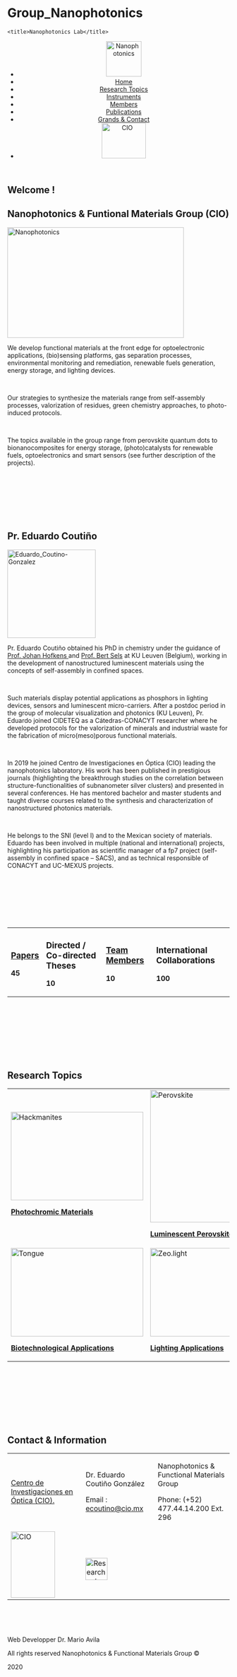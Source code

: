 # Group_Nanophotonics
<!DOCTYPE html>
<html lang="en">
<head>
    <meta charset="UTF-8">
    <meta name="viewport" content="width=device-width, initial-scale=1.0">
    <link rel="stylesheet" href="style_index_.css" type="text/css">

    <title>Nanophotonics Lab</title>
</head>
<body class="body">
    <header>
        <div>
            <nav>
                <ul class="nav">
                    <li> <img src="../Draft_3/Images/logo_sinfondo.png" alt="Nanophotonics" width="80" height="80"></li>
                    <li> <a href="index.html">Home</a></li>
                    <li> <a href="research.html">Research Topics</a></li>
                    <li> <a href="instruments.html">Instruments</a></li>
                    <li> <a href="team.html">Members</a></li>
                    <li> <a href="publications.html">Publications</a></li>
                    <li> <a href="contact.html">Grands & Contact</a></li>
                    <li> <img src="../Draft_3/Images/cio__1.png" alt="CIO" width="100" height="80"></li>
                </ul>
            </nav>
        </div>
    </header>
     <!--################################## Fin de la barra de navegación #####################################-->   
    <main>
        <div class="main">
                <div class="welcome">
                    <h2> Welcome ! </h2>
                    <h2> Nanophotonics & Funtional Materials Group (CIO) </h2>
                    <img src="../Draft_3/Images/logovfinal.jpg" alt="Nanophotonics" width="400" height="250"></td>
                        <p>
                                We develop functional materials at the front edge for optoelectronic applications, (bio)sensing platforms,
                                gas separation processes, environmental monitoring and remediation, renewable fuels generation, energy storage,
                                and lighting devices.
                        </p>
                        <br>
                        <p>
                                 Our strategies to synthesize the materials range from self-assembly processes, valorization of residues,
                                green chemistry approaches, to photo-induced protocols. 
                        </p>
                        <br>
                        <p>
                            The topics available in the group range from perovskite quantum dots to bionanocomposites for energy storage, (photo)catalysts for renewable fuels, optoelectronics and smart sensors (see further description of the projects).
                        </p>      
                </div>
                <!---->           
                <br>
                <br>
                <br>
                <br>
                <br>
                <br>
                <div class="presentacion">
                    <h2> Pr. Eduardo Coutiño </h2>
                    <img src="../Draft_3/Images/Eduardo_Coutino-Gonzalez.jpg" alt="Eduardo_Coutino-Gonzalez" width="200" height="200">
                    <div>
                        <p>
                            Pr. Eduardo Coutiño obtained his PhD in chemistry under the guidance of <a href="https://www.hofkenslab.com/" target="_blank"> Prof. Johan Hofkens </a> and <a href="https://sels-group.eu/" target="_blank"> Prof. Bert Sels</a> at KU Leuven (Belgium), working in the development of nanostructured luminescent materials using the concepts of self-assembly in confined spaces.
                        </p> <br>
                        <p>
                            Such materials display potential applications as phosphors in lighting devices, sensors and luminescent micro-carriers. After a postdoc period in the group of molecular visualization and photonics (KU Leuven), Pr. Eduardo joined CIDETEQ as a Cátedras-CONACYT researcher where he developed protocols for the valorization of minerals and industrial waste for the fabrication of micro(meso)porous functional materials.
                        </p> <br>
                        <p>
                            In 2019 he joined Centro de Investigaciones en Óptica (CIO) leading the nanophotonics laboratory. His work has been published in prestigious journals (highlighting the breakthrough studies on the correlation between structure-functionalities of subnanometer silver clusters) and presented in several conferences. He has mentored bachelor and master students and taught diverse courses related to the synthesis and characterization of nanostructured photonics materials.
                        </p> <br> 
                        <p>
                            He belongs to the SNI (level I) and to the Mexican society of materials. Eduardo has been involved in multiple (national and international) projects, highlighting his participation as scientific manager of a fp7 project (self-assembly in confined space – SACS), and as technical responsible of CONACYT and UC-MEXUS projects.
                        </p>
                    </div>
                </div>
            <br>
            <br>
            <br>
            <br>
            <br>
            <br>
            <div class="direccion">
                <table>
                    <tbody>
                        <tr>
                            <td> 
                               <a href="publications.html"> <h3> Papers </h3> </a>
                               <b> <p> 45 </p> </b> 
                            </td>
                            <td> 
                                <h3> Directed / Co-directed Theses </h3>
                               <b> <p> 10 </p> </b>
                             </td>
                             <td> 
                               <a href="team.html"> <h3> Team Members </h3> </a> 
                               <b> <p> 10 </p> </b>
                            </td>
                             <td>
                                <h3> International Collaborations </h3>
                                <b> <p> 100 </p> </b>
                            </td>
                        </tr>
                    </tbody>
                </table>
            </div>
            <br>
            <br>
            <br>
            <br>
            <br>
            <br>
            <br>
            <div class="research">
            <h2> Research Topics </h2>
                <table>
                    <tbody>
                        <tr>
                            <td>
                               <a href="research.html" target="_blank">
                                    <img src="Images/Hackmanite_.png" alt="Hackmanites" width="300" height="200">
                                    <p> <b> Photochromic Materials </b> </p>
                               </a> 
                            </td>
                            <td>
                               <a href="research.html" target="_blank"> <img src="Images/perovskites_self.png" alt="Perovskite" width="300" height="300">
                                <p> <b> Luminescent Perovskite </b> </p>
                                </a> 
                            </td>
                            <td>
                                <a href="research.html"> <img src="Images/qoled.png" alt="Oled" width="300" height="200"> 
                                <p> <b> QOLEDS </b></p>
                                </a>
                            </td>
                        </tr>
                        <tr>
                            <td>
                                <a href="research.html"> <img src="Images/tongue.png" alt="Tongue" width="300" height="200"> 
                                <p> <b> Biotechnological Applications </b></p>
                                </a>
                            </td>
                            <td>
                               <a href="research.html"> <img src="Images/Zeo-light Phosphors.png" alt="Zeo.light" width="300" height="200">
                                <p> <b> Lighting Applications </b></p>
                               </a>
                            </td>
                            <td>
                                <a href="research.html"> <img src="Images/bionanocomposites.png" alt="Bionanocomposites" width="300" height="200"> 
                                <p> <b> Bionanocomposite Optoelectronics </b></p>
                                </a>
                            </td>
                        </tr>
                    </tbody>
                </table>
            </div>
            <br>
            <br>
            <br>
            <br>
            <!---->
            <br>
            <br>
            <br>
            <div class="contacto">
                <h2>Contact & Information</h2>
                <table>
                    <tbody>
                        <tr>
                            <td>
                                <p> <a href="https://www.cio.mx/" target="_blank">Centro de Investigaciones en Óptica (CIO).</a> </p>
                            </td>
                            <td>
                                <p> Dr. Eduardo Coutiño González </p>
                                <p> Email : <a href="ecoutino@cio.mx">ecoutino@cio.mx</a></p>
                            </td>
                            <td> 
                                <p> Nanophotonics & Functional Materials Group </p>
                                <p>Phone: (+52) 477.44.14.200 Ext. 296</p>
                             </td>
                        </tr>
                        <tr>
                            <td>
                                <a href="https://www.cio.mx/"><img src="../Draft_3/Images/cio__1.png" alt="CIO" width="100" height="150"></a>
                            </td>
                            <td>
                                <a href="https://www.researchgate.net/profile/Eduardo_Coutino-Gonzalez" target="_blank"> <br> <img src="../Draft_3/Images/Researchgate.png" alt="Researchgate" width = "50" height= "50">
                            </td>
                        </tr>
                    </tbody>
                </table>
                <br>
                <br>
                <br>
            </div>
            <footer>
                <div class="footer">
                    <p> Web Developper  Dr. Mario Avila </p>
                    <p>All rights reserved Nanophotonics & Functional Materials Group ©</p>
                    <p> 2020 </p>
                </div>
            </footer>
        </div>
    </main>
</body>
</html>
